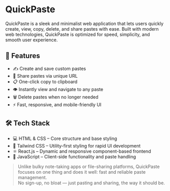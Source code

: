 # QuickPaste

QuickPaste is a sleek and minimalist web application that lets users quickly create, view, copy, delete, and share pastes with ease. Built with modern web technologies, QuickPaste is optimized for speed, simplicity, and smooth user experience.

## 🌟 Features

- ✍️ Create and save custom pastes  
- 🔗 Share pastes via unique URL  
- 📋 One-click copy to clipboard  
- 👁️ Instantly view and navigate to any paste  
- 🗑️ Delete pastes when no longer needed  
- ⚡ Fast, responsive, and mobile-friendly UI  

## 🛠️ Tech Stack

- 💻 HTML & CSS – Core structure and base styling  
- 🎨 Tailwind CSS – Utility-first styling for rapid UI development  
- ⚛️ React.js – Dynamic and responsive component-based frontend  
- 📜 JavaScript – Client-side functionality and paste handling  

> Unlike bulky note-taking apps or file-sharing platforms, QuickPaste focuses on one thing and does it well: fast and reliable paste management.  
> No sign-up, no bloat — just pasting and sharing, the way it should be.
